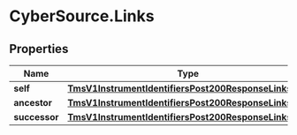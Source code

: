 # CyberSource.Links

## Properties
Name | Type | Description | Notes
------------ | ------------- | ------------- | -------------
**self** | [**TmsV1InstrumentIdentifiersPost200ResponseLinksSelf**](TmsV1InstrumentIdentifiersPost200ResponseLinksSelf.md) |  | [optional] 
**ancestor** | [**TmsV1InstrumentIdentifiersPost200ResponseLinksSelf**](TmsV1InstrumentIdentifiersPost200ResponseLinksSelf.md) |  | [optional] 
**successor** | [**TmsV1InstrumentIdentifiersPost200ResponseLinksSelf**](TmsV1InstrumentIdentifiersPost200ResponseLinksSelf.md) |  | [optional] 


